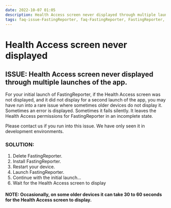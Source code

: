 ```yaml
---
date: 2022-10-07 01:05
description: Health Access screen never displayed through multiple launches of the app.
tags: faq-issue-FastingReporter, faq-FastingReporter, FastingReporter, issue, faq, support
---
```

# Health Access screen never displayed

## ISSUE: Health Access screen never displayed through multiple launches of the app.

For your initial launch of FastingReporter, if the Health Access screen was not displayed, and it did not display for a second launch of the app, you may have run into a rare issue where sometimes older devices do not display it. Sometimes an error is displayed. Sometimes it fails silently. It leaves the Health Access permissions for FastingReporter in an incomplete state.

Please contact us if you run into this issue. We have only seen it in development environments.

### SOLUTION:
1. Delete FastingReporter.
2. Install FastingReporter.
3. Restart your device.
4. Launch FastingReporter.
5. Continue with the initial launch...
6. Wait for the Health Access screen to display

#### NOTE: Occasionally, on some older devices it can take 30 to 60 seconds for the Health Access screen to display.
